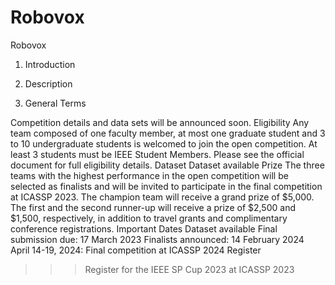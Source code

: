 # Robovox
Robovox

1. Introduction

2. Description

3. General Terms

Competition details and data sets will be announced soon.
Eligibility
Any team composed of one faculty member, at most one graduate student and 3 to 10 undergraduate students is welcomed to join the open competition. At least 3 students must be IEEE Student Members. Please see the official document for full eligibility details.
Dataset
Dataset available 
Prize
The three teams with the highest performance in the open competition will be selected as finalists and will be invited to participate in the final competition at ICASSP 2023. The champion team will receive a grand prize of $5,000. The first and the second runner-up will receive a prize of $2,500 and $1,500, respectively, in addition to travel grants and complimentary conference registrations.
Important Dates
Dataset available 
Final submission due: 17 March 2023
Finalists announced: 14 February 2024
April 14-19, 2024: Final competition at ICASSP 2024
Register
>>> Register for the IEEE SP Cup 2023 at ICASSP 2023
